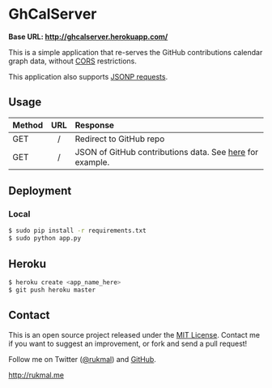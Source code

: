 # GhCalServer

**Base URL: http://ghcalserver.herokuapp.com/**

This is a simple application that re-serves the GitHub contributions calendar graph data, without [CORS](http://en.wikipedia.org/wiki/Cross-origin_resource_sharing) restrictions.

This application also supports [JSONP requests](http://en.wikipedia.org/wiki/JSONP).

## Usage

|Method|URL|Response|
|:------|:---:|:--------|
|GET|/|Redirect to GitHub repo|
|GET|/<username>|JSON of GitHub contributions data. See [here](http://github.com/users/rukmal/contributions_calendar_data) for example.|

## Deployment

### Local

```bash
$ sudo pip install -r requirements.txt
$ sudo python app.py
```

## Heroku

```bash
$ heroku create <app_name_here>
$ git push heroku master
```

## Contact

This is an open source project released under the [MIT License](LICENSE). Contact me if you want to suggest an improvement, or fork and send a pull request!

Follow me on Twitter ([@rukmal](http://twitter.com/rukmal_w)) and [GitHub](http://github.com/rukmal).

http://rukmal.me